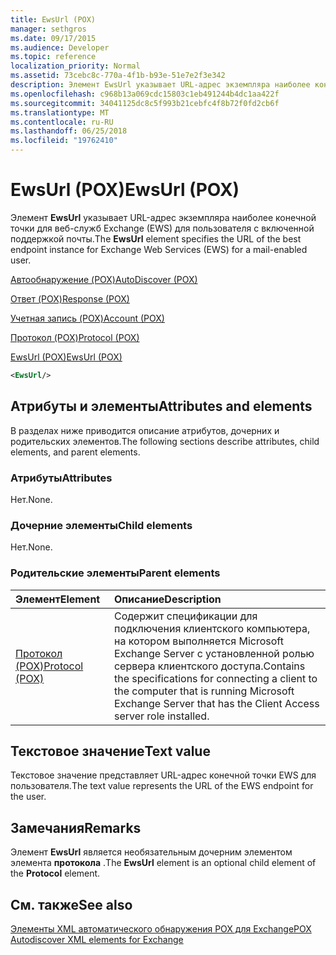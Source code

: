 ```yaml
---
title: EwsUrl (POX)
manager: sethgros
ms.date: 09/17/2015
ms.audience: Developer
ms.topic: reference
localization_priority: Normal
ms.assetid: 73cebc8c-770a-4f1b-b93e-51e7e2f3e342
description: Элемент EwsUrl указывает URL-адрес экземпляра наиболее конечной точки для веб-служб Exchange (EWS) для пользователя с включенной поддержкой почты.
ms.openlocfilehash: c968b13a069cdc15803c1eb491244b4dc1aa422f
ms.sourcegitcommit: 34041125dc8c5f993b21cebfc4f8b72f0fd2cb6f
ms.translationtype: MT
ms.contentlocale: ru-RU
ms.lasthandoff: 06/25/2018
ms.locfileid: "19762410"
---
```

# <a name="ewsurl-pox"></a><span data-ttu-id="98d7c-103">EwsUrl (POX)</span><span class="sxs-lookup"><span data-stu-id="98d7c-103">EwsUrl (POX)</span></span>

<span data-ttu-id="98d7c-104">Элемент **EwsUrl** указывает URL-адрес экземпляра наиболее конечной точки для веб-служб Exchange (EWS) для пользователя с включенной поддержкой почты.</span><span class="sxs-lookup"><span data-stu-id="98d7c-104">The **EwsUrl** element specifies the URL of the best endpoint instance for Exchange Web Services (EWS) for a mail-enabled user.</span></span> 
  
[<span data-ttu-id="98d7c-105">Автообнаружение (POX)</span><span class="sxs-lookup"><span data-stu-id="98d7c-105">AutoDiscover (POX)</span></span>](autodiscover-pox.md)
  
[<span data-ttu-id="98d7c-106">Ответ (POX)</span><span class="sxs-lookup"><span data-stu-id="98d7c-106">Response (POX)</span></span>](response-pox.md)
  
[<span data-ttu-id="98d7c-107">Учетная запись (POX)</span><span class="sxs-lookup"><span data-stu-id="98d7c-107">Account (POX)</span></span>](account-pox.md)
  
[<span data-ttu-id="98d7c-108">Протокол (POX)</span><span class="sxs-lookup"><span data-stu-id="98d7c-108">Protocol (POX)</span></span>](protocol-pox.md)
  
[<span data-ttu-id="98d7c-109">EwsUrl (POX)</span><span class="sxs-lookup"><span data-stu-id="98d7c-109">EwsUrl (POX)</span></span>](ewsurl-pox.md)
  
```XML
<EwsUrl/>
```

## <a name="attributes-and-elements"></a><span data-ttu-id="98d7c-110">Атрибуты и элементы</span><span class="sxs-lookup"><span data-stu-id="98d7c-110">Attributes and elements</span></span>

<span data-ttu-id="98d7c-111">В разделах ниже приводится описание атрибутов, дочерних и родительских элементов.</span><span class="sxs-lookup"><span data-stu-id="98d7c-111">The following sections describe attributes, child elements, and parent elements.</span></span>
  
### <a name="attributes"></a><span data-ttu-id="98d7c-112">Атрибуты</span><span class="sxs-lookup"><span data-stu-id="98d7c-112">Attributes</span></span>

<span data-ttu-id="98d7c-113">Нет.</span><span class="sxs-lookup"><span data-stu-id="98d7c-113">None.</span></span>
  
### <a name="child-elements"></a><span data-ttu-id="98d7c-114">Дочерние элементы</span><span class="sxs-lookup"><span data-stu-id="98d7c-114">Child elements</span></span>

<span data-ttu-id="98d7c-115">Нет.</span><span class="sxs-lookup"><span data-stu-id="98d7c-115">None.</span></span>
  
### <a name="parent-elements"></a><span data-ttu-id="98d7c-116">Родительские элементы</span><span class="sxs-lookup"><span data-stu-id="98d7c-116">Parent elements</span></span>

|<span data-ttu-id="98d7c-117">**Элемент**</span><span class="sxs-lookup"><span data-stu-id="98d7c-117">**Element**</span></span>|<span data-ttu-id="98d7c-118">**Описание**</span><span class="sxs-lookup"><span data-stu-id="98d7c-118">**Description**</span></span>|
|:-----|:-----|
|[<span data-ttu-id="98d7c-119">Протокол (POX)</span><span class="sxs-lookup"><span data-stu-id="98d7c-119">Protocol (POX)</span></span>](protocol-pox.md) <br/> |<span data-ttu-id="98d7c-120">Содержит спецификации для подключения клиентского компьютера, на котором выполняется Microsoft Exchange Server с установленной ролью сервера клиентского доступа.</span><span class="sxs-lookup"><span data-stu-id="98d7c-120">Contains the specifications for connecting a client to the computer that is running Microsoft Exchange Server that has the Client Access server role installed.</span></span>  <br/> |
   
## <a name="text-value"></a><span data-ttu-id="98d7c-121">Текстовое значение</span><span class="sxs-lookup"><span data-stu-id="98d7c-121">Text value</span></span>

<span data-ttu-id="98d7c-122">Текстовое значение представляет URL-адрес конечной точки EWS для пользователя.</span><span class="sxs-lookup"><span data-stu-id="98d7c-122">The text value represents the URL of the EWS endpoint for the user.</span></span>
  
## <a name="remarks"></a><span data-ttu-id="98d7c-123">Замечания</span><span class="sxs-lookup"><span data-stu-id="98d7c-123">Remarks</span></span>

<span data-ttu-id="98d7c-124">Элемент **EwsUrl** является необязательным дочерним элементом элемента **протокола** .</span><span class="sxs-lookup"><span data-stu-id="98d7c-124">The **EwsUrl** element is an optional child element of the **Protocol** element.</span></span> 
  
## <a name="see-also"></a><span data-ttu-id="98d7c-125">См. также</span><span class="sxs-lookup"><span data-stu-id="98d7c-125">See also</span></span>



[<span data-ttu-id="98d7c-126">Элементы XML автоматического обнаружения POX для Exchange</span><span class="sxs-lookup"><span data-stu-id="98d7c-126">POX Autodiscover XML elements for Exchange</span></span>](pox-autodiscover-xml-elements-for-exchange.md)

